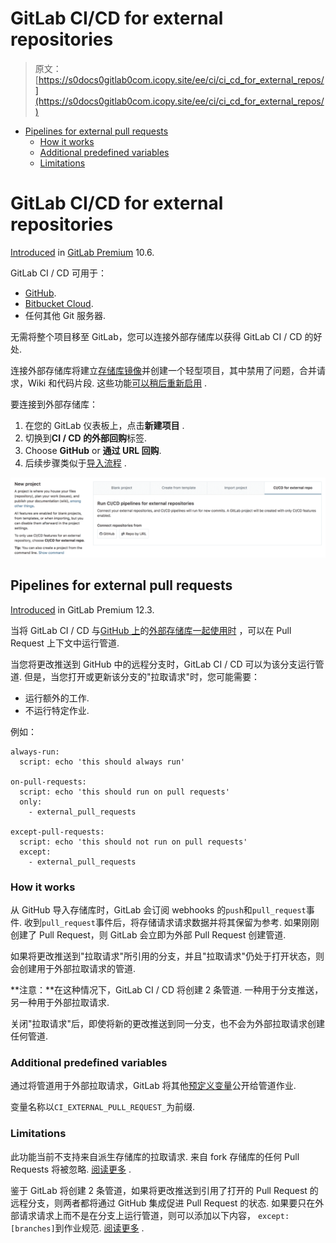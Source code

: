 # GitLab CI/CD for external repositories

> 原文：[https://s0docs0gitlab0com.icopy.site/ee/ci/ci_cd_for_external_repos/](https://s0docs0gitlab0com.icopy.site/ee/ci/ci_cd_for_external_repos/)

*   [Pipelines for external pull requests](#pipelines-for-external-pull-requests)
    *   [How it works](#how-it-works)
    *   [Additional predefined variables](#additional-predefined-variables)
    *   [Limitations](#limitations)

# GitLab CI/CD for external repositories[](#gitlab-cicd-for-external-repositories-premium "Permalink")

[Introduced](https://gitlab.com/gitlab-org/gitlab/-/merge_requests/4642) in [GitLab Premium](https://about.gitlab.com/pricing/) 10.6.

GitLab CI / CD 可用于：

*   [GitHub](github_integration.html).
*   [Bitbucket Cloud](bitbucket_integration.html).
*   任何其他 Git 服务器.

无需将整个项目移至 GitLab，您可以连接外部存储库以获得 GitLab CI / CD 的好处.

连接外部存储库将建立[存储库镜像](../../user/project/repository/repository_mirroring.html)并创建一个轻型项目，其中禁用了问题，合并请求，Wiki 和代码片段. 这些功能[可以稍后重新启用](../../user/project/settings/index.html#sharing-and-permissions) .

要连接到外部存储库：

1.  在您的 GitLab 仪表板上，点击**新建项目** .
2.  切换到**CI / CD 的外部回购**标签.
3.  Choose **GitHub** or **通过 URL 回购**.
4.  后续步骤类似于[导入流程](../../user/project/import/index.html) .

[![CI/CD for external repository project creation](img/8855ae33dbb80420649c523afdf3fe8b.png)](img/ci_cd_for_external_repo.png)

## Pipelines for external pull requests[](#pipelines-for-external-pull-requests "Permalink")

[Introduced](https://gitlab.com/gitlab-org/gitlab-foss/-/issues/65139) in GitLab Premium 12.3.

当将 GitLab CI / CD 与[GitHub 上](github_integration.html)的[外部存储库一起使用时](github_integration.html) ，可以在 Pull Request 上下文中运行管道.

当您将更改推送到 GitHub 中的远程分支时，GitLab CI / CD 可以为该分支运行管道. 但是，当您打开或更新该分支的"拉取请求"时，您可能需要：

*   运行额外的工作.
*   不运行特定作业.

例如：

```
always-run:
  script: echo 'this should always run'

on-pull-requests:
  script: echo 'this should run on pull requests'
  only:
    - external_pull_requests

except-pull-requests:
  script: echo 'this should not run on pull requests'
  except:
    - external_pull_requests 
```

### How it works[](#how-it-works "Permalink")

从 GitHub 导入存储库时，GitLab 会订阅 webhooks 的`push`和`pull_request`事件. 收到`pull_request`事件后，将存储请求请求数据并将其保留为参考. 如果刚刚创建了 Pull Request，则 GitLab 会立即为外部 Pull Request 创建管道.

如果将更改推送到"拉取请求"所引用的分支，并且"拉取请求"仍处于打开状态，则会创建用于外部拉取请求的管道.

**注意：**在这种情况下，GitLab CI / CD 将创建 2 条管道. 一种用于分支推送，另一种用于外部拉取请求.

关闭"拉取请求"后，即使将新的更改推送到同一分支，也不会为外部拉取请求创建任何管道.

### Additional predefined variables[](#additional-predefined-variables "Permalink")

通过将管道用于外部拉取请求，GitLab 将其他[预定义变量](../variables/predefined_variables.html)公开给管道作业.

变量名称以`CI_EXTERNAL_PULL_REQUEST_`为前缀.

### Limitations[](#limitations "Permalink")

此功能当前不支持来自派生存储库的拉取请求. 来自 fork 存储库的任何 Pull Requests 将被忽略. [阅读更多](https://gitlab.com/gitlab-org/gitlab/-/issues/5667) .

鉴于 GitLab 将创建 2 条管道，如果将更改推送到引用了打开的 Pull Request 的远程分支，则两者都将通过 GitHub 集成促进 Pull Request 的状态. 如果要只在外部请求请求上而不是在分支上运行管道，则可以添加以下内容， `except: [branches]`到作业规范. [阅读更多](https://gitlab.com/gitlab-org/gitlab/-/issues/24089#workaround) .